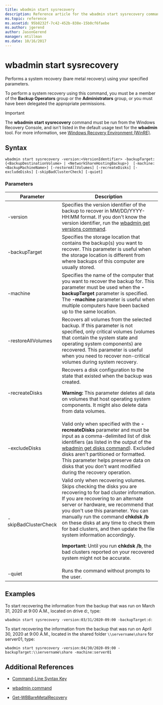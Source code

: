 ```yaml
---
title: wbadmin start sysrecovery
description: Reference article for the wbadmin start sysrecovery command, which performs a system recovery (bare metal recovery) using your specified parameters.
ms.topic: reference
ms.assetid: 95b8232f-7c42-452b-838e-15b0cf6faebe
ms.author: jgerend
author: JasonGerend
manager: mtillman
ms.date: 10/16/2017
---
```


# wbadmin start sysrecovery

Performs a system recovery (bare metal recovery) using your specified parameters.

To perform a system recovery using this command, you must be a member of the **Backup Operators** group or the **Administrators** group, or you must have been delegated the appropriate permissions.

> [!IMPORTANT]
> The **wbadmin start sysrecovery** command must be run from the Windows Recovery Console, and isn't listed in the default usage text for the **wbadmin** tool. For more information, see [Windows Recovery Environment (WinRE)](/windows-hardware/manufacture/desktop/windows-recovery-environment--windows-re--technical-reference).

## Syntax

```
wbadmin start sysrecovery -version:<VersionIdentifier> -backupTarget:{<BackupDestinationVolume> | <NetworkShareHostingBackup>}  [-machine:<BackupMachineName>] [-restoreAllVolumes] [-recreateDisks] [-excludeDisks] [-skipBadClusterCheck] [-quiet]
```

### Parameters

| Parameter | Description |
|--|--|
| -version | Specifies the version identifier of the backup to recover in MM/DD/YYYY-HH:MM format. If you don't know the version identifier, run the [wbadmin get versions command](wbadmin-get-versions.md). |
| -backupTarget | Specifies the storage location that contains the backup(s) you want to recover. This parameter is useful when the storage location is different from where backups of this computer are usually stored. |
| -machine | Specifies the name of the computer that you want to recover the backup for. This parameter must be used when the **-backupTarget** parameter is specified. The **-machine** parameter is useful when multiple computers have been backed up to the same location. |
| -restoreAllVolumes | Recovers all volumes from the selected backup. If this parameter is not specified, only critical volumes (volumes that contain the system state and operating system components) are recovered. This parameter is useful when you need to recover non-critical volumes during system recovery. |
| -recreateDisks | Recovers a disk configuration to the state that existed when the backup was created.<p>**Warning:** This parameter deletes all data on volumes that host operating system components. It might also delete data from data volumes. |
| -excludeDisks | Valid only when specified with the **-recreateDisks** parameter and must be input as a comma-delimited list of disk identifiers (as listed in the output of the [wbadmin get disks command](wbadmin-get-disks.md)). Excluded disks aren't partitioned or formatted. This parameter helps preserve data on disks that you don't want modified during the recovery operation. |
| -skipBadClusterCheck | Valid only when recovering volumes. Skips checking the disks you are recovering to for bad cluster information. If you are recovering to an alternate server or hardware, we recommend that you don't use this parameter. You can manually run the command **chkdsk /b** on these disks at any time to check them for bad clusters, and then update the file system information accordingly.<p>**Important:** Until you run **chkdsk /b**, the bad clusters reported on your recovered system might not be accurate. |
| -quiet | Runs the command without prompts to the user. |

## Examples

To start recovering the information from the backup that was run on March 31, 2020 at 9:00 A.M., located on drive d:, type:

```
wbadmin start sysrecovery -version:03/31/2020-09:00 -backupTarget:d:
```

To start recovering the information from the backup that was run on April 30, 2020 at 9:00 A.M., located in the shared folder `\\servername\share` for server01, type:

```
wbadmin start sysrecovery -version:04/30/2020-09:00 -backupTarget:\\servername\share -machine:server01
```

## Additional References

- [Command-Line Syntax Key](command-line-syntax-key.md)

- [wbadmin command](wbadmin.md)

- [Get-WBBareMetalRecovery](/powershell/module/windowsserverbackup/get-wbbaremetalrecovery)

